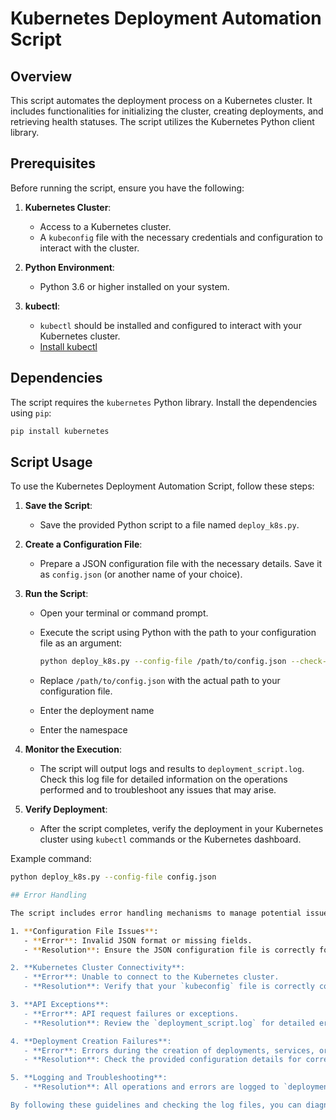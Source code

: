 # Kubernetes Deployment Automation Script

## Overview

This script automates the deployment process on a Kubernetes cluster. It includes functionalities for initializing the cluster, creating deployments, and retrieving health statuses. The script utilizes the Kubernetes Python client library.

## Prerequisites

Before running the script, ensure you have the following:

1. **Kubernetes Cluster**:
   - Access to a Kubernetes cluster.
   - A `kubeconfig` file with the necessary credentials and configuration to interact with the cluster.

2. **Python Environment**:
   - Python 3.6 or higher installed on your system.

3. **kubectl**:
   - `kubectl` should be installed and configured to interact with your Kubernetes cluster.
   - [Install kubectl](https://kubernetes.io/docs/tasks/tools/install-kubectl/)

## Dependencies

The script requires the `kubernetes` Python library. Install the dependencies using `pip`:

```bash
pip install kubernetes
```


## Script Usage

To use the Kubernetes Deployment Automation Script, follow these steps:

1. **Save the Script**:
   - Save the provided Python script to a file named `deploy_k8s.py`.

2. **Create a Configuration File**:
   - Prepare a JSON configuration file with the necessary details. Save it as `config.json` (or another name of your choice).

3. **Run the Script**:
   - Open your terminal or command prompt.
   - Execute the script using Python with the path to your configuration file as an argument:

     ```bash
     python deploy_k8s.py --config-file /path/to/config.json --check-status
     ```

   - Replace `/path/to/config.json` with the actual path to your configuration file.
   - Enter the deployment name
   - Enter the namespace

4. **Monitor the Execution**:
   - The script will output logs and results to `deployment_script.log`. Check this log file for detailed information on the operations performed and to troubleshoot any issues that may arise.

5. **Verify Deployment**:
   - After the script completes, verify the deployment in your Kubernetes cluster using `kubectl` commands or the Kubernetes dashboard.

Example command:

```bash
python deploy_k8s.py --config-file config.json

## Error Handling

The script includes error handling mechanisms to manage potential issues during execution. Below are common errors you may encounter and their possible resolutions:

1. **Configuration File Issues**:
   - **Error**: Invalid JSON format or missing fields.
   - **Resolution**: Ensure the JSON configuration file is correctly formatted and includes all required fields. The script will log specific errors related to configuration file issues. Use a JSON validator to check the file's syntax.

2. **Kubernetes Cluster Connectivity**:
   - **Error**: Unable to connect to the Kubernetes cluster.
   - **Resolution**: Verify that your `kubeconfig` file is correctly configured and that you have access to the cluster. Check your network connectivity and cluster status.

3. **API Exceptions**:
   - **Error**: API request failures or exceptions.
   - **Resolution**: Review the `deployment_script.log` for detailed error messages. Ensure that your Kubernetes API server is reachable and that your user account has the necessary permissions to perform the requested actions.

4. **Deployment Creation Failures**:
   - **Error**: Errors during the creation of deployments, services, or other Kubernetes resources.
   - **Resolution**: Check the provided configuration details for correctness. Ensure that the image exists and is accessible, and that resource limits and requests are specified correctly. Verify that any specified node selectors or affinity rules are valid.

5. **Logging and Troubleshooting**:
   - **Resolution**: All operations and errors are logged to `deployment_script.log`. Review this log file to understand what went wrong and to get insights into potential issues. The log will provide detailed information on script execution and errors encountered.

By following these guidelines and checking the log files, you can diagnose and resolve issues that arise during script execution.
